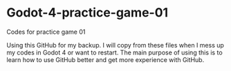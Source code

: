 # Godot-4-practice-game-01
Codes for practice game 01

Using this GitHub for my backup.
I will copy from these files when I mess up my codes in Godot 4 or want to restart.
The main purpose of using this is to learn how to use GitHub better and get more experience with GitHub.